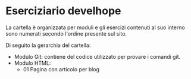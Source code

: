 # Eserciziario develhope

La cartella è organizzata per moduli e gli esercizi contenuti al suo interno sono numerati secondo l'ordine presente sul sito.

Di seguito la gerarchia del cartella:

- Modulo Git: contiene del codice utilizzato per provare i comandi git.
- Modulo HTML:
    - 01 Pagina con articolo per blog
